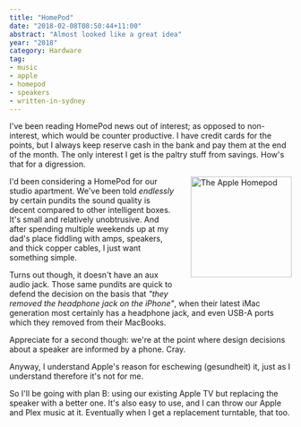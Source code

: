 ```yaml
---
title: "HomePod"
date: "2018-02-08T08:50:44+11:00"
abstract: "Almost looked like a great idea"
year: "2018"
category: Hardware
tag:
- music
- apple
- homepod
- speakers
- written-in-sydney
---
```

I've been reading HomePod news out of interest; as opposed to non-interest, which would be counter productive. I have credit cards for the points, but I always keep reserve cash in the bank and pay them at the end of the month. The only interest I get is the paltry stuff from savings. How's that for a digression.

<p><img src="https://rubenerd.com/files/2018/homepod@1x.jpg" srcset="https://rubenerd.com/files/2018/homepod@1x.jpg 1x, https://rubenerd.com/files/2018/homepod@2x.jpg 2x" alt="The Apple Homepod" style="width:180px; margin:0 0 2em 2em; float:right" /></p>

I'd been considering a HomePod for our studio apartment. We've been told *endlessly* by certain pundits the sound quality is decent compared to other intelligent boxes. It's small and relatively unobtrusive. And after spending multiple weekends up at my dad's place fiddling with amps, speakers, and thick copper cables, I just want something simple.

Turns out though, it doesn't have an aux audio jack. Those same pundits are quick to defend the decision on the basis that *"they removed the headphone jack on the iPhone"*, when their latest iMac generation most certainly has a headphone jack, and even USB-A ports which they removed from their MacBooks.

Appreciate for a second though: we're at the point where design decisions about a speaker are informed by a phone. Cray.

Anyway, I understand Apple's reason for eschewing (gesundheit) it, just as I understand therefore it's not for me.

So I'll be going with plan B: using our existing Apple TV but replacing the speaker with a better one. It's also easy to use, and I can throw our Apple and Plex music at it. Eventually when I get a replacement turntable, that too.

